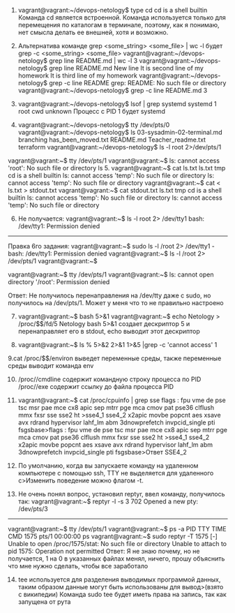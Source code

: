 1. vagrant@vagrant:~/devops-netology$ type cd
cd is a shell builtin
Команда cd является встроенной. Команда используется только для перемещения по каталогам в терминале, поэтому, как я
понимаю, нет смысла делать ее внешней, хотя и возможно.

2. Альтернатива команде grep <some_string> <some_file> | wc -l будет grep -c <some_string> <some_file>
vagrant@vagrant:~/devops-netology$ grep line README.md | wc -l
3
vagrant@vagrant:~/devops-netology$ grep line README.md
New line
It is second line of my homework
It is third line of my homework
vagrant@vagrant:~/devops-netology$ grep -c line README
grep: README: No such file or directory
vagrant@vagrant:~/devops-netology$ grep -c line README.md
3

3. vagrant@vagrant:~/devops-netology$ lsof | grep systemd
systemd      1                           root  cwd   unknown
Процесс с PID 1 будет systemd
4. vagrant@vagrant:~/devops-netology$ tty
/dev/pts/0
vagrant@vagrant:~/devops-netology$ ls
03-sysadmin-02-terminal.md  branching  has_been_moved.txt  README.md  Teacher_readme.txt  terraform
vagrant@vagrant:~/devops-netology$ ls -l root 2>/dev/pts/1

vagrant@vagrant:~$ tty
/dev/pts/1
vagrant@vagrant:~$ ls: cannot access 'root': No such file or directory
ls
5. vagrant@vagrant:~$ cat ls.txt
ls.txt
tmp
cd is a shell builtin
ls: cannot access 'temp': No such file or directory
ls: cannot access 'temp': No such file or directory
vagrant@vagrant:~$ cat < ls.txt > stdout.txt
vagrant@vagrant:~$ cat stdout.txt
ls.txt
tmp
cd is a shell builtin
ls: cannot access 'temp': No such file or directory
ls: cannot access 'temp': No such file or directory

6. Не получается:
vagrant@vagrant:~$ ls -l root 2> /dev/tty1
bash: /dev/tty1: Permission denied
----------------------------------
Правка 6го задания:
vagrant@vagrant:~$ sudo ls -l /root 2> /dev/tty1
-bash: /dev/tty1: Permission denied
vagrant@vagrant:~$ ls -l /root 2> /dev/pts/1
vagrant@vagrant:~$

vagrant@vagrant:~$ tty
/dev/pts/1
vagrant@vagrant:~$ ls: cannot open directory '/root': Permission denied

Ответ: Не получилось перенаправления на /dev/tty даже с sudo, но получилось на /dev/pts/1. Может у меня что то не правильно настроено

7. vagrant@vagrant:~$ bash 5>&1
vagrant@vagrant:~$ echo Netology > /proc/$$/fd/5
Netology
bash 5>&1 создает дескриптор 5 и перенаправляет его в stdout, echo выводит этот дескриптор

8. vagrant@vagrant:~$ ls % 5>&2 2>&1 1>&5 |grep -c 'cannot access'
1

9.cat /proc/$$/environ выведет переменные среды, также переменные среды выводит команда env

10. /proc/<PID>/cmdline содержит командную строку процесса по PID
/proc/<PID>/exe содержит ссылку до файла процесса PID

11. vagrant@vagrant:~$ cat /proc/cpuinfo | grep sse
flags           : fpu vme de pse tsc msr pae mce cx8 apic sep mtrr pge mca cmov pat pse36 clflush mmx fxsr sse sse2 ht >sse4_1 sse4_2 x2apic movbe popcnt aes xsave avx rdrand hypervisor lahf_lm abm 3dnowprefetch invpcid_single pti fsgsbase>flags           : fpu vme de pse tsc msr pae mce cx8 apic sep mtrr pge mca cmov pat pse36 clflush mmx fxsr sse sse2 ht >sse4_1 sse4_2 x2apic movbe popcnt aes xsave avx rdrand hypervisor lahf_lm abm 3dnowprefetch invpcid_single pti fsgsbase>Ответ SSE4_2

12. По умолчанию, когда вы запускаете команду на удаленном компьютере с помощью ssh, TTY не выделяется для удаленного с>Изменить поведение можно флагом -t.

13. Не очень понял вопрос, установил reptyr, ввел команду, получилось так:
vagrant@vagrant:~$ reptyr -l -s 3 702
Opened a new pty: /dev/pts/3
---------------------------------
vagrant@vagrant:~$ tty
/dev/pts/1
vagrant@vagrant:~$ ps -a
    PID TTY          TIME CMD
   1575 pts/1    00:00:00 ps
vagrant@vagrant:~$ sudo reptyr -T 1575
[-] Unable to open /proc/1575/stat: No such file or directory
Unable to attach to pid 1575: Operation not permitted
Ответ: Я не знаю почему, но не получается, 1 на 0 в указанных файлах менял, ничего, прошу объяснить что мне нужно сделать, чтобы все заработало

14. tee используется для разделения выводимых программой данных, таким образом данные могут быть использованы для вывод>(взято с википедии) Команда sudo tee будет иметь права на запись, так как запущена от рута


